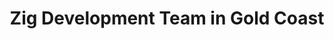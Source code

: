 ---
title: Zig Development Team in Gold Coast
permalink: /landings/locations/gold-coast/developer/zig
technology: Zig
location: Gold Coast
---